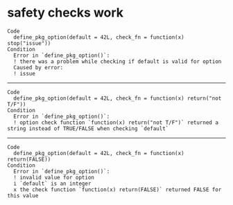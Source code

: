 # safety checks work

    Code
      define_pkg_option(default = 42L, check_fn = function(x) stop("issue"))
    Condition
      Error in `define_pkg_option()`:
      ! there was a problem while checking if default is valid for option
      Caused by error:
      ! issue

---

    Code
      define_pkg_option(default = 42L, check_fn = function(x) return("not T/F"))
    Condition
      Error in `define_pkg_option()`:
      ! option check function `function(x) return("not T/F")` returned a string instead of TRUE/FALSE when checking `default`

---

    Code
      define_pkg_option(default = 42L, check_fn = function(x) return(FALSE))
    Condition
      Error in `define_pkg_option()`:
      ! invalid value for option
      i `default` is an integer
      x the check function `function(x) return(FALSE)` returned FALSE for this value

